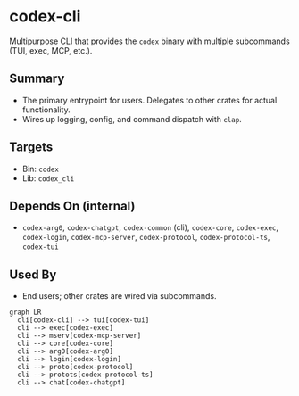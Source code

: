 # codex-cli

Multipurpose CLI that provides the `codex` binary with multiple subcommands (TUI, exec, MCP, etc.).

## Summary

- The primary entrypoint for users. Delegates to other crates for actual functionality.
- Wires up logging, config, and command dispatch with `clap`.

## Targets

- Bin: `codex`
- Lib: `codex_cli`

## Depends On (internal)

- `codex-arg0`, `codex-chatgpt`, `codex-common` (cli), `codex-core`, `codex-exec`, `codex-login`, `codex-mcp-server`, `codex-protocol`, `codex-protocol-ts`, `codex-tui`

## Used By

- End users; other crates are wired via subcommands.

```mermaid
graph LR
  cli[codex-cli] --> tui[codex-tui]
  cli --> exec[codex-exec]
  cli --> mserv[codex-mcp-server]
  cli --> core[codex-core]
  cli --> arg0[codex-arg0]
  cli --> login[codex-login]
  cli --> proto[codex-protocol]
  cli --> protots[codex-protocol-ts]
  cli --> chat[codex-chatgpt]
```

